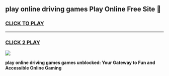
## play online driving games Play Online Free Site 👋
<h3>
<a href="https://download.freeplayer.one?title=play_online_driving_games&ref=21F">CLICK TO PLAY</a></h3>
<hr>

<h3>
<a href="https://download.freeplayer.one?title=play_online_driving_games&ref=21F">CLICK 2 PLAY</a>
  
</h3>

<a href="https://download.freeplayer.one?title=play_online_driving_games&ref=21F"><img src="https://cdnb.artstation.com/p/assets/images/images/032/539/853/original/anto-thomas-button-gif.gif"></a>


**play online driving games games unblocked: Your Gateway to Fun and Accessible Online Gaming**
